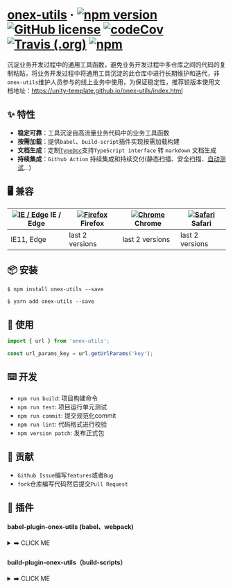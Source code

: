 # [onex-utils](https://unity-template.github.io/onex-utils/index.html) &middot; [![npm version](https://img.shields.io/npm/v/onex-utils.svg?style=flat)](https://www.npmjs.com/package/onex-utils) [![GitHub license](https://img.shields.io/badge/license-MIT-blue.svg)](https://github.com/unity-template/onex-utils/blob/master/LICENSE) [![codeCov](https://codecov.io/github/unity-template/onex-utils/coverage.svg?branch=master)](https://codecov.io/gh/unity-template/onex-utils) [![Travis (.org)](https://img.shields.io/travis/unity-template/onex-utils)](https://www.travis-ci.org/github/unity-template/onex-utils) [![npm](https://img.shields.io/npm/dt/onex-utils)](https://www.npmjs.com/package/onex-utils)

沉淀业务开发过程中的通用工具函数，避免业务开发过程中多仓库之间的代码的复制粘贴，将业务开发过程中将通用工具沉淀的此仓库中进行长期维护和迭代，非`onex-utils`维护人员参与的线上业务中使用，为保证稳定性，推荐锁版本使用文档地址：https://unity-template.github.io/onex-utils/index.html



## ✨ 特性

* **稳定可靠**：工具沉淀自高流量业务代码中的业务工具函数
* **按需加载**：提供`babel`、`build-script`插件实现按需加载构建
* **文档生成**：定制[`TypeDoc`](https://github.com/TypeStrong/typedoc)支持`TypeScript interface` 转 `markdown` 文档生成
* **持续集成**：`Github Action` 持续集成和持续交付(静态扫描、安全扫描、[自动测试](https://jestjs.io/)...)

## 🖥 兼容

| [![IE / Edge](https://raw.githubusercontent.com/alrra/browser-logos/master/src/edge/edge_48x48.png)](http://godban.github.io/browsers-support-badges/) IE / Edge | [![Firefox](https://raw.githubusercontent.com/alrra/browser-logos/master/src/firefox/firefox_48x48.png)](http://godban.github.io/browsers-support-badges/) Firefox | [![Chrome](https://raw.githubusercontent.com/alrra/browser-logos/master/src/chrome/chrome_48x48.png)](http://godban.github.io/browsers-support-badges/) Chrome | [![Safari](https://raw.githubusercontent.com/alrra/browser-logos/master/src/safari/safari_48x48.png)](http://godban.github.io/browsers-support-badges/) Safari  |
| ------------------------------------------------------------ | ------------------------------------------------------------ | ------------------------------------------------------------ | ------------------------------------------------------------ |
| IE11, Edge                                                   | last 2 versions                                              | last 2 versions                                              | last 2 versions                                              | last 2 

## 📦 安装
```shell
$ npm install onex-utils --save
```
```shell
$ yarn add onex-utils --save
```

## 🔨 使用

```ts
import { url } from 'onex-utils';

const url_params_key = url.getUrlParams('key');
```

## ⌨️ 开发
- `npm run build`: 项目构建命令
- `npm run test`: 项目运行单元测试
- `npm run commit`: 提交规范化commit
- `npm run lint`: 代码格式进行校验
- `npm version patch`: 发布正式包

## 🤝 贡献

- `Github Issue`编写`features`或者`Bug`
- `fork`仓库编写代码然后提交`Pull Request` 

## 🎯 插件

#### babel-plugin-onex-utils (babel、webpack)

<details>
<summary>➡️ CLICK ME</summary>

#### Install

```shell
$ npm i --save onex-utils
$ npm i --save-dev babel-plugin-onex-utils @babel/cli @babel/preset-env
```

#### Example

Transforms

```ts
import {capitalize, map} from "onex-utils";

map([], capitalize);
```

roughly to

```ts
"use strict";

var _map2 = _interopRequireDefault(require("onex-utils/build/utils/map"));

var _capitalize2 = _interopRequireDefault(
  require("onex-utils/build/utils/capitalize")
);

function _interopRequireDefault(obj) {
  return obj && obj.__esModule ? obj : {default: obj};
}

(0, _map2["default"])([], _capitalize2["default"]);
```

#### Usage

.babelrc

```json
{
  "plugins": ["onex-utils"],
  "presets": [["@babel/env", {"targets": {"node": 6}}]]
}
```

Babel API

```ts
require("babel-core").transform("code", {
  plugins: ["onex-utils"],
  presets: [["@babel/env", {targets: {node: 6}}]],
});
```

webpack.config.js

```ts
'module': {
  'loaders': [{
    'loader': 'babel-loader',
    'test': /\.js$/,
    'exclude': /node_modules/,
    'query': {
      'plugins': ['onex-utils'],
      'presets': [['@babel/env', { 'targets': { 'node': 6 } }]]
    }
  }]
}
```

</details>

#### build-plugin-onex-utils（build-scripts）

<details>
<summary>➡️ CLICK ME</summary>

#### Install

```shell
$ npm install @alib/build-scripts build-plugin-utils build-plugin-component --save-dev
```

#### Usage（和 rax 结合使用）

build.json

```json
{
  "type": "rax",
  "targets": ["web"],
  "plugins": ["build-plugin-component", "build-plugin-onex-utils"]
}
```

package.json

```json
{
  "main": "build/index.js",
  "types": "./lib",
  "files": ["dist", "es", "lib"],
  "scripts": {
    "build": "build-scripts build"
  }
}
```

cli

```shell
$ npm run build
```

</details>



